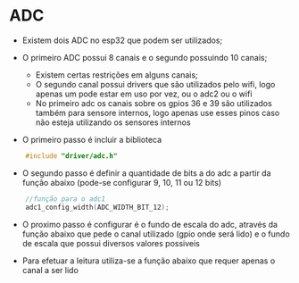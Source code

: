 # ADC

- Existem dois  ADC no esp32 que podem ser utilizados; 
- O primeiro ADC possui 8 canais e o segundo possuindo 10 canais;
    - Existem certas restrições em alguns canais;
    - O segundo canal possui drivers que são utilizados pelo wifi, logo apenas um pode estar em uso por vez, ou o adc2 ou o wifi
    - No primeiro adc os canais sobre os gpios 36 e 39 são utilizados também para sensore internos, logo apenas use esses pinos caso não esteja utilizando os sensores internos

- O primeiro passo é incluir a biblioteca 
~~~c
    #include "driver/adc.h"
~~~

- O segundo passo é definir a quantidade de bits a do adc a partir da função abaixo (pode-se configurar 9, 10, 11 ou 12 bits)
~~~c
    //função para o adc1
    adc1_config_width(ADC_WIDTH_BIT_12);
~~~
- O proximo passo é configurar é o fundo de escala do adc, através da função abaixo que pede o canal utilizado (gpio onde será lido) e o fundo de escala que possui diversos valores possiveis 

- Para efetuar a leitura utiliza-se a função abaixo que requer apenas o canal a ser lido 
